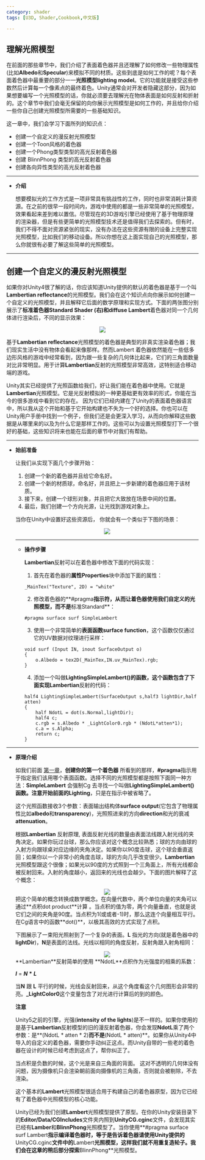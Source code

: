 ```yaml
---
category: shader
tags: [U3D, Shader,Cookbook,中文版]

---
```


## 理解光照模型

在前面的那些章节中，我们介绍了表面着色器并且还理解了如何修改一些物理属性(比如**Albedo**和**Specular**)来模拟不同的材质。这些到底是如何工作的呢？每个表面着色器中最重要的部分一一**光照模型lighting model**。它的功能就是接受这些参数然后计算每一个像素点的最终着色。Unity通常会对开发者隐藏这部分，因为如果想要编写一个光照模型的话，你就必须要去理解光在物体表面是如何反射和折射的。这个章节中我们会毫无保留的向你展示光照模型是如何工作的，并且给你介绍一些你自己创建光照模型所需要的一些基础知识。

这一章中，我们会学习下面所列的知识点：

- 创建一个自定义的漫反射光照模型
- 创建一个Toon风格的着色器
- 创建一个Phong类型类型的高光反射着色器
- 创建 BlinnPhong 类型的高光反射着色器
- 创建各向异性类型的高光反射着色器

***




- **介绍**

  想要模拟光的工作方式是一项非常具有挑战性的工作，同时也非常消耗计算资源。在之前的很早一段时间内，游戏中使用的都是一些非常简单的光照模型，效果看起来差到难以置信。尽管现在的3D游戏引擎已经使用了基于物理原理的渲染器，但是有些更简单的光照模型技术还是值得我们去探索的。但有时，我们不得不面对资源紧张的现实，没有办法在这些资源有限的设备上完整实现光照模型，比如我们的移动设备。所以你想在这上面实现自己的光照模型，那么你就很有必要了解这些简单的光照模型。


***





## 创建一个自定义的漫反射光照模型

如果你对Unity4很了解的话，你应该知道Unity提供的默认的着色器是基于一个叫**Lambertian reflectance**的光照模型。我们会在这个知识点向你展示如何创建一个自定义的光照模型，并且解释它后面的数学原理和实现方式。下面的两张图分别展示了**标准着色器Standard Shader (右)**和**diffuse Lambert**着色器对同一个几何体进行渲染后，不同的显示效果：

<div align="center"><img src="https://linkliu.github.io/game-tech-post/assets/img/shader_book/diagram29.png"/></div>

基于**Lambertian reflectance**光照模型的着色器是典型的非真实渲染着色器；我们现实生活中没有物体会看起来像那样。然而Lambert 着色器依然能在一些低多边形风格的游戏中经常看到，因为跟一些复杂的几何体比起来，它们的三角面数量对比非常明显。用于计算**Lambertian**反射的光照模型非常高效，这特别适合移动端的游戏。

Unity其实已经提供了光照函数给我们，好让我们能在着色器中使用。它就是**Lambertian**光照模型。它是光反射模拟的一种更基础更有效率的形式，你能在当今的很多游戏中看到它的存在。 因为它们已经内建在了Unity的表面着色器语言中，所以我从这个开始和基于它开始构建也不失为一个好的选择。你也可以在Unity用户手册中找到一个例子，但我们还是会更深入学习，从而向你解释这些数据是从哪里来的以及为什么它是那样工作的。这些可以为设置光照模型打下一个很好的基础，这些知识将来也能在后面的章节中对我们有帮助。

***





- **始前准备**

  让我们从实现下面几个步骤开始：
  1. 创建一个新的着色器并且给它命名好。
  2. 创建一个新的材质球，命名好，并且把上一步新建的着色器应用于该材质。
  3. 接下来，创建一个球形对象，并且把它大致放在场景中间的位置。
  4. 最后，我们创建一个方向光源，让光找到游戏对象上。
  
  当你在Unity中设置好这些资源后， 你就会有一个类似于下图的场景：
  <div align="center"><img src="https://linkliu.github.io/game-tech-post/assets/img/shader_book/diagram30.png"/></div>

  ***




  - **操作步骤**

    **Lambertian**反射可以在着色器中修改下面的代码实现：
    
    1. 首先在着色器的**属性Properties**块中添加下面的属性：
    ```
    _MainTex("Texture", 2D) = "white"
    ```
    2. 修改着色器的**#pragma**指示符，从而让着色器使用我们自定义的光照模型，而不是**标准Standard**：
    ```
    #pragma surface surf SimpleLambert
    ```
    3. 使用一个非常简单的**表面函数surface function**，这个函数仅仅通过它的UV数据对纹理进行采样：
    ```
    void surf (Input IN, inout SurfaceOutput o)
    {
        o.Albedo = tex2D(_MainTex,IN.uv_MainTex).rgb;
    }
    ```
    4. 添加一个叫做**LightingSimpleLambert()**的函数，这个函数包含了下面实现**Lambertian**反射的代码：
    ```
    half4 LightingSimpleLambert(SurfaceOutput s,half3 lightDir,half atten)
    {
        half NdotL = dot(s.Normal,lightDir);
        half4 c;
        c.rgb = s.Albedo * _LightColor0.rgb * (NdotL*atten*1);
        c.a = s.Alpha;
        return c;
    }
    ```

***






- **原理介绍**

  如我们前面 [第一章](https://linkliu.github.io/game-tech-post/posts/%E7%AC%AC%E4%B8%80%E7%AB%A0.%E5%88%9B%E5%BB%BA%E4%BD%A0%E7%9A%84%E7%AC%AC%E4%B8%80%E4%B8%AA%E7%9D%80%E8%89%B2%E5%99%A8/)，**创建你的第一个着色器**  所看到的那样，**#pragma**指示用于指定我们该用哪个表面函数。选择不同的光照模型都是按照下面同一种方法：**SimpleLambert** 会强制Cg 去寻找一个叫做**LightingSimpleLambert()**函数。注意开始前面的**Lighting**，只是在指示中被省略了。

  这个光照函数接收3个参数：表面输出结构体**surface output**(它包含了物理属性比如**albedo**和**transparency**)，光照照进来的方向**direction**和光的衰减**attenuation**。

  根据**Lambertian** 反射原理, 表面反射光线的数量由表面法线跟入射光线的夹角决定。如果你玩过台球，那么你应该对这个概念比较熟悉；球的方向由球的入射方向跟球桌对应边缘的夹角决定。如果你以90度击球，这个球会垂直返回；如果你以一个非常小的角度击球，球的方向几乎改变很少。**Lambertian**光照模型跟这个很像；如果光以90度的方式照到一个三角面上，所有光线都会被反射回来。入射的角度越小，返回来的光线也会越少。下面的图片解释了这个概念：
  
  <div align="center"><img src="https://linkliu.github.io/game-tech-post/assets/img/shader_book/diagram31.png"/></div>
  把这个简单的概念转换成数学概念。在向量代数中，两个单位向量的夹角可以通过**点积dot product**计算 。当点积的值为零，两个向量垂直，也就是说它们之间的夹角是90度。当点积为1(或或者-1)时，那么这连个向量相互平行。在Cg语言中的函数**dot()**，以极其高效的方式实现了点积。
  
  下图展示了一束阳光照射到了一个复杂的表面。**L** 指光的方向(就是着色器中的**lightDir**)，**N**是表面的法线。光线以相同的角度反射，反射角跟入射角相同：
  <div align="center"><img src="https://linkliu.github.io/game-tech-post/assets/img/shader_book/diagram32.png"/></div>
  **Lambertian**反射简单的使用 **NdotL**点积作为光强度的相乘的系数：
  
  ***I*** = ***N*** **\*** ***L***
  
  当**N** 跟 **L** 平行的时候，光线会反射回来，从这个角度看这个几何图形会非常的亮。**_LightColor0**这个变量包含了对光进行计算后的到的颜色。
  
  **注意**
  
  Unity5之前的引擎，光强(**intensity of the lights**)是不一样的。如果你使用的是基于**Lambertian**反射模型的旧的漫反射着色器，你会发现**NdotL**乘了两个参数：是**(NdotL * atten * 2)**而不是**(NdotL * atten)**。如果你从Unity4中导入的自定义的着色器，需要你手动纠正这点。而Unity自带的一些老的着色器在设计的时候已经考虑到这点了，帮你纠正了。
  
  当点积是负数的时候，这个光是来自三角面的背面。 这对不透明的几何体没有问题，因为摄像机只会渲染朝前面向摄像机的三角面，否则就会被剔除，不去渲染。
  
  这个基本的**Lambert**光照模型很适合用于构建自己的着色器原型，因为它已经有了着色器中光照模型的核心功能。 
  
  Unity已经为我们创建**Lambert**光照模型提供了原型。在你的Unity安装目录下的**Editor/Data/CGIncludes**文件夹内照到**UnityCG.cginc**文件，会发现其实已经有**Lamber**和**BlinnPhong**光照模型了。当你使用**#pragma surface surf Lambert**指示编译着色器时，等于是告诉着色器请使用Unity提供的**UnityCG.cginc**文件中的**Lambert**光照模型，这样我们就不用重复造轮子。我们会在这章的稍后部分探索**BlinnPhong**光照模型。



